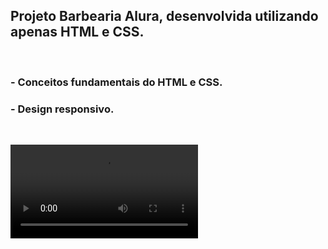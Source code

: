 ## Projeto Barbearia Alura, desenvolvida utilizando apenas HTML e CSS.

<br>

### - Conceitos fundamentais do HTML e CSS.
### - Design responsivo.

<br>

<video src="https://ik.imagekit.io/smcdfr9wf/Barbearia_Alura/2023-04-01_09-22-38.mp4?updatedAt=1680352826221" controls></video>

